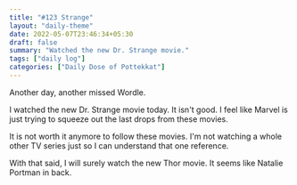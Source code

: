 ```yaml
---
title: "#123 Strange"
layout: "daily-theme"
date: 2022-05-07T23:46:34+05:30
draft: false
summary: "Watched the new Dr. Strange movie."
tags: ["daily log"]
categories: ["Daily Dose of Pottekkat"]
---
```


Another day, another missed Wordle.

I watched the new Dr. Strange movie today. It isn't good. I feel like Marvel is just trying to squeeze out the last drops from these movies.

It is not worth it anymore to follow these movies. I'm not watching a whole other TV series just so I can understand that one reference.

With that said, I will surely watch the new Thor movie. It seems like Natalie Portman in back.
